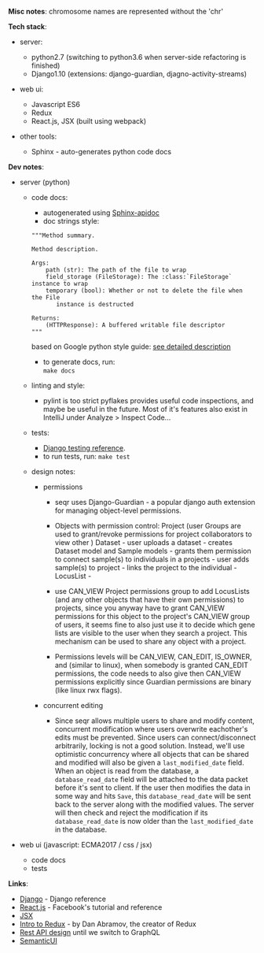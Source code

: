 
**Misc notes**:
  chromosome names are represented without the 'chr'

**Tech stack**:

- server:
  - python2.7     (switching to python3.6 when server-side refactoring is finished)
  - Django1.10    (extensions: django-guardian, djagno-activity-streams)

- web ui:
  - Javascript ES6
  - Redux 
  - React.js, JSX (built using webpack)
  
- other tools:
  - Sphinx - auto-generates python code docs
  
  
**Dev notes**:

- server (python) 
    - code docs:
        - autogenerated using [Sphinx-apidoc](http://www.sphinx-doc.org/en/1.4.9/man/sphinx-apidoc.html)
        - doc strings style:
        ```
        """Method summary.
        
        Method description. 
        
        Args:
            path (str): The path of the file to wrap
            field_storage (FileStorage): The :class:`FileStorage` instance to wrap
            temporary (bool): Whether or not to delete the file when the File
               instance is destructed
        
        Returns:
            (HTTPResponse): A buffered writable file descriptor
        """
        ```
        
        based on Google python style guide: [see detailed description](http://www.sphinx-doc.org/en/1.5.1/ext/napoleon.html#module-sphinx.ext.napoleon)
       - to generate docs, run:  
         `make docs` 
    
    - linting and style:
       - pylint is too strict
         pyflakes provides useful code inspections, and maybe be useful in the future. Most of it's 
         features also exist in IntelliJ under Analyze > Inspect Code... 
        
    - tests:
        - [Django testing reference](https://docs.djangoproject.com/en/1.10/topics/testing/).
        - to run tests, run:  `make test`   
          
    - design notes:
               
        - permissions
            - seqr uses Django-Guardian - a popular django auth extension for managing object-level permissions.

            - Objects with permission control: 
                 Project (user Groups are used to grant/revoke permissions for project collaborators to view other )
                 Dataset
                    - user uploads a dataset
                      - creates Dataset model and Sample models
                      - grants them permission to connect sample(s) to individuals in a projects
                    - user adds sample(s) to project - links the project to the individual
                       -  
                 LocusList
                      - 
            
            - use CAN_VIEW Project permissions group to add LocusLists (and any other objects that have their own permissions) to projects, since
              you anyway have to grant CAN_VIEW permissions for this object to the project's CAN_VIEW group of users, it seems fine to also just
              use it to decide which gene lists are visible to the user when they search a project. This mechanism can be used to share any
               object with a project.
                    
            - Permissions levels will be CAN_VIEW, CAN_EDIT, IS_OWNER, and (similar to linux), when
              somebody is granted CAN_EDIT permissions, the code needs to also give then CAN_VIEW permissions explicitly since 
              Guardian permissions are binary (like linux rwx flags).
            
        - concurrent editing
            - Since seqr allows multiple users to share and modify content, concurrent modification 
            where users overwrite eachother's edits must be prevented. 
            Since users can connect/disconnect arbitrarily, locking is not a good solution. Instead, 
            we'll use optimistic concurrency where all objects that can be shared and modified 
            will also be given a `last_modified_date` field. When an object is read from 
            the database, a `database_read_date` field will be attached to the data packet before it's 
            sent to client. If the user then modifies the data in some way and hits `Save`, 
            this `database_read_date` will be sent back to the server along with the modified values. 
            The server will then check and reject the modification if its `database_read_date` is 
            now older than the `last_modified_date` in the database.
          
- web ui (javascript: ECMA2017 / css / jsx)
    - code docs
    - tests
    
    


**Links**:
- [Django](https://docs.djangoproject.com/en/1.10/ref/) - Django reference
- [React.js](https://facebook.github.io/react/docs/hello-world.html) - Facebook's tutorial and reference
- [JSX](https://facebook.github.io/react/docs/jsx-in-depth.html)
- [Intro to Redux](https://egghead.io/courses/building-react-applications-with-idiomatic-redux) - by Dan Abramov, the creator of Redux
- [Rest API design](http://www.vinaysahni.com/best-practices-for-a-pragmatic-restful-api) until we switch to GraphQL
- [SemanticUI](http://react.semantic-ui.com) 

